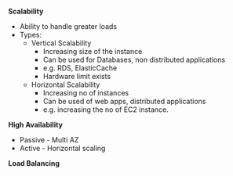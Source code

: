 **Scalability**
- Ability to handle greater loads
- Types:
	- Vertical Scalability
		- Increasing size of the instance
		- Can be used for Databases, non distributed applications
		- e.g. RDS, ElasticCache 
		- Hardware limit exists
	- Horizontal Scalability
		- Increasing no of instances
		- Can be used of web apps, distributed applications
		- e.g. increasing the no of EC2 instance.

**High Availability**
- Passive - Multi AZ
- Active - Horizontal scaling

**Load Balancing**
